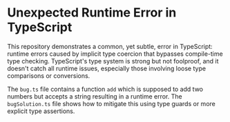 # Unexpected Runtime Error in TypeScript

This repository demonstrates a common, yet subtle, error in TypeScript: runtime errors caused by implicit type coercion that bypasses compile-time type checking.  TypeScript's type system is strong but not foolproof, and it doesn't catch all runtime issues, especially those involving loose type comparisons or conversions.

The `bug.ts` file contains a function `add` which is supposed to add two numbers but accepts a string resulting in a runtime error.  The `bugSolution.ts` file shows how to mitigate this using type guards or more explicit type assertions.